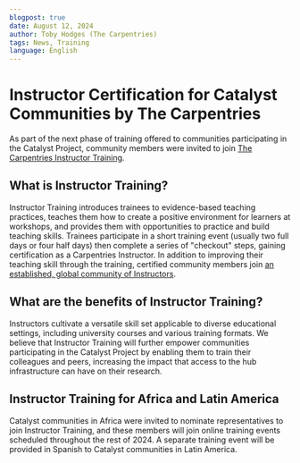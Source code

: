 ```yaml
---
blogpost: true
date: August 12, 2024
author: Toby Hodges (The Carpentries)
tags: News, Training
language: English
---
```


# Instructor Certification for Catalyst Communities by The Carpentries
As part of the next phase of training offered to communities participating in the Catalyst Project, 
community members were invited to join [The Carpentries Instructor Training](https://carpentries.org/become-instructor/).
## What is Instructor Training?

Instructor Training introduces trainees to evidence-based teaching practices, teaches them how to create a positive environment for learners at workshops, and provides them with opportunities to practice and build teaching skills.
Trainees participate in a short training event (usually two full days or four half days) then complete a series of "checkout" steps, gaining certification as a Carpentries Instructor.
In addition to improving their teaching skill through the training, certified community members join [an established, global community of Instructors](https://carpentries.org/instructors/).

## What are the benefits of Instructor Training?

Instructors cultivate a versatile skill set applicable to diverse educational settings, including university courses and various training formats. We believe that Instructor Training will further empower communities participating in the Catalyst Project by enabling them to train their colleagues and peers, increasing the impact that access to the hub infrastructure can have on their research.

## Instructor Training for Africa and Latin America

Catalyst communities in Africa were invited to nominate representatives to join Instructor Training, and these members will join online training events scheduled throughout the rest of 2024.
A separate training event will be provided in Spanish to Catalyst communities in Latin America.

